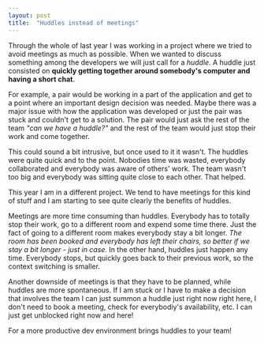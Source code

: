 ```yaml
---
layout: post
title:  "Huddles instead of meetings"
---
```


Through the whole of last year I was working in a project where we tried to avoid meetings as much as possible. When we wanted to discuss something among the developers we will just call for a *huddle*. A huddle just consisted on **quickly getting together around somebody's computer and having a short chat**.

For example, a pair would be working in a part of the application and get to a point where an important design decision was needed. Maybe there was a major issue with how the application was developed or just the pair was stuck and couldn't get to a solution. The pair would just ask the rest of the team *"can we have a huddle?"* and the rest of the team would just stop their work and come together. 

This could sound a bit intrusive, but once used to it it wasn't. The huddles were quite quick and to the point. Nobodies time was wasted, everybody collaborated and everybody was aware of others' work. The team wasn't too big and everybody was sitting quite close to each other. That helped.

This year I am in a different project. We tend to have meetings for this kind of stuff and I am starting to see quite clearly the benefits of huddles.

Meetings are more time consuming than huddles. Everybody has to totally stop their work, go to a different room and expend some time there. Just the fact of going to a different room makes everybody stay a bit longer. *The room has been booked and everybody has left their chairs, so better if we stay a bit longer - just in case.* In the other hand, huddles just happen any time. Everybody stops, but quickly goes back to their previous work, so the context switching is smaller.

Another downside of meetings is that they have to be planned, while huddles are more spontaneous. If I am stuck or I have to make a decision that involves the team I can just summon a huddle just right now right here, I don't need to book a meeting, check for everybodiy's availability, etc. I can just get unblocked right now and here!

For a more productive dev environment brings huddles to your team!